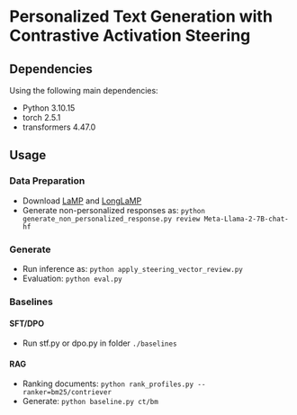 # Personalized Text Generation with Contrastive Activation Steering


## Dependencies

Using the following main dependencies:
- Python 3.10.15
- torch 2.5.1
- transformers 4.47.0



## Usage
### Data Preparation
- Download [LaMP](https://lamp-benchmark.github.io/) and [LongLaMP](https://longlamp-benchmark.github.io/)
- Generate non-personalized responses as: `python generate_non_personalized_response.py review Meta-Llama-2-7B-chat-hf`

### Generate

- Run inference as:  `python apply_steering_vector_review.py	`
- Evaluation: `python eval.py`

### Baselines

#### SFT/DPO

- Run stf.py or dpo.py in folder `./baselines`

#### RAG

- Ranking documents: `python rank_profiles.py --ranker=bm25/contriever`
- Generate: `python baseline.py ct/bm`

